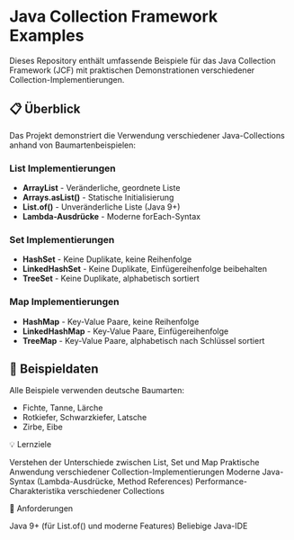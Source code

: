 # Java Collection Framework Examples

Dieses Repository enthält umfassende Beispiele für das Java Collection Framework (JCF) mit praktischen Demonstrationen verschiedener Collection-Implementierungen.

## 📋 Überblick

Das Projekt demonstriert die Verwendung verschiedener Java-Collections anhand von Baumartenbeispielen:

### List Implementierungen
- **ArrayList** - Veränderliche, geordnete Liste
- **Arrays.asList()** - Statische Initialisierung
- **List.of()** - Unveränderliche Liste (Java 9+)
- **Lambda-Ausdrücke** - Moderne forEach-Syntax

### Set Implementierungen
- **HashSet** - Keine Duplikate, keine Reihenfolge
- **LinkedHashSet** - Keine Duplikate, Einfügereihenfolge beibehalten
- **TreeSet** - Keine Duplikate, alphabetisch sortiert

### Map Implementierungen
- **HashMap** - Key-Value Paare, keine Reihenfolge
- **LinkedHashMap** - Key-Value Paare, Einfügereihenfolge
- **TreeMap** - Key-Value Paare, alphabetisch nach Schlüssel sortiert

## 🌲 Beispieldaten

Alle Beispiele verwenden deutsche Baumarten:
- Fichte, Tanne, Lärche
- Rotkiefer, Schwarzkiefer, Latsche
- Zirbe, Eibe

💡 Lernziele

Verstehen der Unterschiede zwischen List, Set und Map
Praktische Anwendung verschiedener Collection-Implementierungen
Moderne Java-Syntax (Lambda-Ausdrücke, Method References)
Performance-Charakteristika verschiedener Collections

🔧 Anforderungen

Java 9+ (für List.of() und moderne Features)
Beliebige Java-IDE
